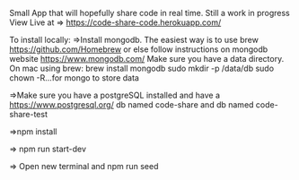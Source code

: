 Small App that will hopefully share code in real time. Still a work in progress
View Live at 
=> https://code-share-code.herokuapp.com/

To install locally:
=>Install mongodb. 
The easiest way is to use brew https://github.com/Homebrew
or else follow instructions on mongodb website https://www.mongodb.com/
Make sure you have a data directory. 
On mac using brew:
  brew install mongodb
  sudo mkdir -p /data/db
  sudo chown -R...for mongo to store data

=>Make sure you have a postgreSQL installed and have a https://www.postgresql.org/
db named code-share and db named code-share-test

=>npm install

=> npm run start-dev

=> Open new terminal and npm run seed





